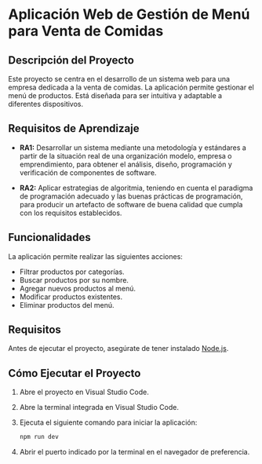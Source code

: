 # Aplicación Web de Gestión de Menú para Venta de Comidas

## Descripción del Proyecto

Este proyecto se centra en el desarrollo de un sistema web para una empresa dedicada a la venta de comidas. La aplicación permite gestionar el menú de productos. Está diseñada para ser intuitiva y adaptable a diferentes dispositivos.

## Requisitos de Aprendizaje

- **RA1:** Desarrollar un sistema mediante una metodología y estándares a partir de la situación real de una organización modelo, empresa o emprendimiento, para obtener el análisis, diseño, programación y verificación de componentes de software.

- **RA2:** Aplicar estrategias de algoritmia, teniendo en cuenta el paradigma de programación adecuado y las buenas prácticas de programación, para producir un artefacto de software de buena calidad que cumpla con los requisitos establecidos.

## Funcionalidades

La aplicación permite realizar las siguientes acciones:

- Filtrar productos por categorías.
- Buscar productos por su nombre.
- Agregar nuevos productos al menú.
- Modificar productos existentes.
- Eliminar productos del menú.

## Requisitos

Antes de ejecutar el proyecto, asegúrate de tener instalado [Node.js](https://nodejs.org/).

## Cómo Ejecutar el Proyecto

1. Abre el proyecto en Visual Studio Code.
2. Abre la terminal integrada en Visual Studio Code.
3. Ejecuta el siguiente comando para iniciar la aplicación:
 
   ```bash
   npm run dev
   
5. Abrir el puerto indicado por la terminal en el navegador de preferencia.
